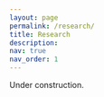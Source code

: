 ```yaml
---
layout: page
permalink: /research/
title: Research
description:
nav: true
nav_order: 1
---
```


Under construction.
